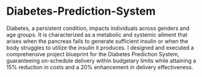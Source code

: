 # Diabetes-Prediction-System
Diabetes, a persistent condition, impacts individuals across genders and age groups. It is characterized as a metabolic and systemic ailment that arises when the pancreas fails to generate sufficient insulin or when the body struggles to utilize the insulin it produces. I designed and executed a comprehensive project blueprint for the Diabetes Prediction System, guaranteeing on-schedule delivery within budgetary limits while attaining a 15% reduction in costs and a 20% enhancement in delivery effectiveness. 
